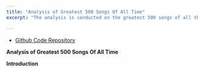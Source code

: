 ```yaml
---
title: "Analysis of Greatest 500 Songs Of All Time"
excerpt: "The analysis is conducted on the greatest 500 songs of all the time. The dataset is taken from Kaggle.<br/>"

---
```



- [Github Code Repository](https://github.com/akankshasharmadid/500GreatestSongsOfAllTime)


**Analysis of Greatest 500 Songs Of All Time**

**Introduction**

